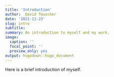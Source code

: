 ```yaml
---
title: 'Introduction'
author:  David Teuscher
date: '2021-11-23'
slug: intro
subtitle: 
summary: An introduction to myself and my work.
image:
  caption: ''
  focal_point: ''
  preview_only: yes
output: hugodown::hugo_document
---
```

Here is a brief  introduction of myself.


